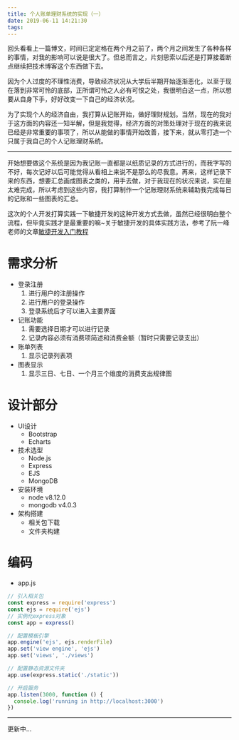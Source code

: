 ```yaml
---
title: 个人账单理财系统的实现（一）
date: 2019-06-11 14:21:30
tags:
---
```


回头看看上一篇博文，时间已定定格在两个月之前了，两个月之间发生了各种各样的事情，对我的影响可以说是很大了。但总而言之，片刻思索以后还是打算接着断点继续把技术博客这个东西做下去。

因为个人过度的不理性消费，导致经济状况从大学后半期开始逐渐恶化，以至于现在落到非常可怜的底部，正所谓可怜之人必有可恨之处，我很明白这一点，所以想要从自身下手，好好改变一下自己的经济状况。

为了实现个人的经济自由，我打算从记账开始，做好理财规划。当然，现在的我对于这方面的内容还一知半解，但是我觉得，经济方面的对策处理对于现在的我来说已经是非常重要的事项了，所以从能做的事情开始改善，接下来，就从零打造一个只属于我自己的个人记账理财系统。

<!-- more -->

---

开始想要做这个系统是因为我记账一直都是以纸质记录的方式进行的，而我字写的不好，每次记好以后可能觉得从看相上来说不是那么的尽我意。再来，这样记录下来的东西，想要汇总画成图表之类的，用手去做，对于我现在的状况来说，实在是太难完成，所以考虑到这些内容，我打算制作一个记账理财系统来辅助我完成每日的记账和一些图表的汇总。

这次的个人开发打算实践一下敏捷开发的这种开发方式去做，虽然已经很明白整个流程，但毕竟实践才是最重要的嘛~关于敏捷开发的具体实践方法，参考了阮一峰老师的文章[敏捷开发入门教程](http://www.ruanyifeng.com/blog/2019/03/agile-development.html)

# 需求分析

* 登录注册
  1. 进行用户的注册操作
  2. 进行用户的登录操作
  3. 登录系统后才可以进入主要界面
* 记账功能
  1. 需要选择日期才可以进行记录
  2. 记录内容必须有消费项简述和消费金额（暂时只需要记录支出）
* 账单列表
  1. 显示记录列表项
* 图表显示
  1. 显示三日、七日、一个月三个维度的消费支出规律图

# 设计部分 

* UI设计
  * Bootstrap
  * Echarts
* 技术选型
  * Node.js
  * Express
  * EJS
  * MongoDB
* 安装环境
  * node v8.12.0
  * mongodb v4.0.3
* 架构搭建
  * 相关包下载
  * 文件夹构建

# 编码

* app.js

```js
// 引入相关包
const express = require('express')
const ejs = require('ejs')
// 实例化express对象
const app = express()

// 配置模板引擎
app.engine('ejs', ejs.renderFile)
app.set('view engine', 'ejs')
app.set('views', './views')

// 配置静态资源文件夹
app.use(express.static('./static'))

// 开启服务
app.listen(3000, function () {
  console.log('running in http://localhost:3000')
})
```

***

更新中...